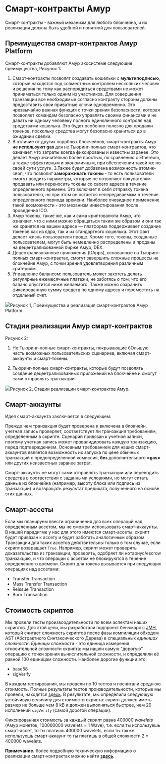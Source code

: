 # Смарт-контракты Амур

Смарт-контракты - важный механизм для любого блокчейна, и их реализация должна быть удобной и понятной для пользователей.

## Преимущества смарт-контрактов Амур Platform

Смарт-контракты добавляют Амур экосистеме следующие преимущества, Рисунок 1:

1. Смарт-контракты позволят создавать кошельки с **мультиподписью**, которые находятся под совместным контролем нескольких человек и решения по тому как распорядиться средствами не может приниматься только одним из участников. Для совершения транзакции все необходимые  согласно контракту стороны должны предоставить свои приватные ключи одновременно. Это чрезвычайно важная функция с точки зрения безопасности, которая позволяет командам безопасно управлять своими финансами и не давать ни одному человеку полного единоличного контроля над средствами кошелька. Это будет особенно полезно для продажи токенов, поскольку средства могут безопасно храниться до в ожидании сделки. 
2. В отличие от других подобных блокчейнов, смарт-контракты Амур **не используют gas** для не Тьюринг-полных смарт-контрактов, что означает, что затраты всегда фиксированы и известны заранее. Это делает Амур значительно более простым, по сравнению с Ethereum, а также эффективным и экономичным, при обеспечении такой же по своей сути услуги.
3.Также будет добавлена возможность атомик-своп, что позволит **замораживать токены** - то есть пользователи смогут вводить параметры, которые не позволяют покупателям продавать или переносить токены со своего адреса в течение определенного времени. Это включает в себя отправку токена пользователю, но при этом он остается непередаваемым в течение определенного периода времени. Наиболее очевидное применение такой возможности - это механизм инвестирования после проведения ICO.
4. Амур токены, такие же, как и сама криптовалюта Амур, что означает, что с ними можно обращаться таким же образом и они так же хранятся на вашем адресе — платформа поддерживает создание токенов как из ядра, так и из стандартного кошелька. Этот факт делает жизнь пользователя проще. Кроме того, токены, созданные пользователем, могут быть немедленно распределены и проданы на децентрализованной бирже Амур, DEX.
5. Децентрализованные приложения \(DApps\), основанные на Тьюринг-полных смарт-контрактах, смогут завершить сложные процессы на блокчейне Амур, с точки зрения удовлетворения различным критериям. 
6. Управление балансом: пользователь может захотеть делать регулярные ежемесячные платежи, не заботясь о том, что его баланс опустится ниже желаемого. Также можно сохранить фиксированную сумму средств по одному адресу и переместить на отдельный счет.

![](/_assets/Benefits-of-Амур-Smart-Contracts.png)Рисунок 1, Преимущества и реализация смарт-контрактов Амур Platform.

## Стадии реализации Амур смарт-контрактов

Рисунок 2:

1. Не Тьюринг-полные смарт-контракты, покрывающие бОльшую часть возможных пользовательских сценариев, включая смарт-аккаунты и смарт-токены.

2. Тьюринг-полные смарт-контракты, которые будут позволять создание децентрализованных приложений на блокчейне и смогут сами отправлять транзакции.

![](/_assets/Stages-of-Амур-Smart-Contracts-Implementation.png)Рисунок 2, Стадии реализации смарт-контрактов Амур.

## Смарт-аккаунты

Идея смарт-аккаунта заключается в следующем:

Прежде чем транзакция будет проверена и включена в блокчейн, учетная запись проверяет, соответствует ли транзакция требованиям, определенным в скрипте. Сценарий привязан к учетной записи, поэтому учетная запись может провалидировать каждую транзакцию, перед подтверждением. Основным требованием для наших смарт-аккаунтов является возможность их запуска по цене обычных транзакций с предопределенной комиссия, **без** дополнительного **«gas»** или других неизвестных заранее затрат.

Смарт-аккаунты не могут сами отправлять транзакции или переводить средства в соответствии с заданными условиями, но могут ситать данные из блокчейна \(например, высоту блока или подпись из транзакции\) и возвращать результат предиката, полученного на основе этих данных.

## Смарт-ассеты

Если мы планируем ввести ограничения для всех операций над определенным ассетом, мы не сможем использовать смарт-аккаунты. В нашей парадигме у нас для этого имеются смарт-ассеты: скрипт будет привязан к ассету и будет работать аналогичным образом. Транзакции для таких ассетов действительны только в том случае, если скрипт возвращает `True`. Например, скрипт может проверять доказательства из транзакции, проверять, одобряет ли нотариус/escrow транзакцию, и что операции с ассетом не блокируются в течение определенного времени. Скрипт для токена вызывается при следующих операциях над ассетами:

* Transfer Transaction
* Mass Transfer Transaction
* Reissue Transaction
* Burn Transaction

## Стоимость скриптов

Мы провели тесты произвоодительности по всем аспектам наших скриптов. Для этой цели, мы разработали подпроект бенчмарк с [JMH](http://openjdk.java.net/projects/code-tools/jmh/), который считает сложность скриптов после фазы компиляции обходом AST (Абстрактного Синтаксического Дерева) в специальных _единицах сложности_. _Единицы сложности_ - это единица измерения относительной сложности скрипта:  мы нашли самую "дорогую" операцию с точки зрения вычислительной сложности, и определили её равной 100 единицам сложности. Наиболее дорогие функции это:

* base58
* sigVerify
 
В каждом тестировании, мы провели по 10 тестов и посчитали среднюю стоимость. Полные результаты тестов производительности, которые мы провели, находятся [здесь](/technical-details/waves-contracts-language-description/script-performance-tests.md).
В результате, мы определили следующую устойчивую величину для стоимости  скрипта: скрипт должен иметь размер не больше чем 8 kB и должен выполняться быстрее, чем 20 исполнений `sigVerify` (самой дорогой операции).

Фиксированная стоимость за каждый скрипт равна 400000 _wavelets_ (Амур монеток, 100000000 wavelets = 1 Wave), т.е. если ты используешь смарт-ассет, то ты платишь 400000 wavelets, если ты также используешь смарт-аккаунт то ты платишь в общей сложности 2 * 400000 wavelets. 

**Примечание.** более подробную техническую информацию о реализации смарт-контрактах можно найти [**здесь**](/technical-details/waves-contracts-language-description.md).
